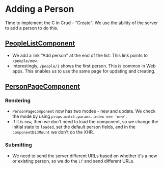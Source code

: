 # Adding a Person

Time to implement the C in Crud - "Create". We use the ability of the server to add a person to do this.


## [PeopleListComponent](src/components/PeopleListComponent.js)

* We add a link "Add person" at the end of the list. This link points to `/people/new`.
* Interestingly, `/people/1` shows the first person. This is common in Web apps. This enables
  us to use the same page for updating and creating.

## [PersonPageComponent](src/components/PersonPageComponent.js)

### Rendering

* `PersonPageComponent` now has two modes - new and update. We check the mode by
  using `props.match.params.index === 'new'`.
* If it is `new`, then we don't need to load the component, so we change the initial state to `loaded`,
  set the default person fields, and in the `componentDidMount` we don't do the XHR.

### Submitting

* We need to send the server different URLs based on whether it's a new or existing person,
  so we do the `if` and send different URLs.
